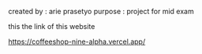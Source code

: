 created by : arie prasetyo
purpose : project for mid exam

this the link of this website

https://coffeeshop-nine-alpha.vercel.app/